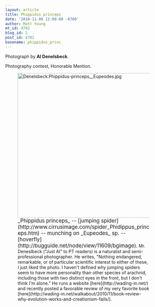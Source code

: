 ```yaml
---
layout: article
title: Phippidus princeps
date: '2010-11-08 12:00:00 -0700'
author: Matt Young
mt_id: 4782
blog_id: 2
post_id: 4782
basename: phippidus_princ
---
```

Photograph by **Al Denelsbeck**.

Photography contest, Honorable Mention.


<figure>
<img src="/PT/uploads/2010/Denelsbeck.Phippidus-princeps__Eupeodes.jpg" alt="Denelsbeck.Phippidus-princeps__Eupeodes.jpg" width="600" height="464" />
<figcaption markdown="span">
<big>_Phippidus princeps_ -- [jumping spider](http://www.cirrusimage.com/spider_Phidippus_princeps.htm) -- munching on _Eupeodes_ sp. -- [hoverfly](http://bugguide.net/node/view/11609/bgimage).</big> Mr. Deneslbeck ("Just Al" to PT readers) is a naturalist and semi-professional photographer. He writes, "Nothing endangered, remarkable, or of particular scientific interest to either of these, I just liked the photo.  I haven't defined why jumping spiders seem to have more personality than other species of arachnid, including those with two distinct eyes in the front, but I don't think I'm alone."  He runs a website [here](http://wading-in.net/) and recently posted a favorable review of my very favorite book [here](http://wading-in.net/walkabout/2010/11/book-review-why-evolution-works-and-creationism-fails/).

</figcaption>
</figure>
